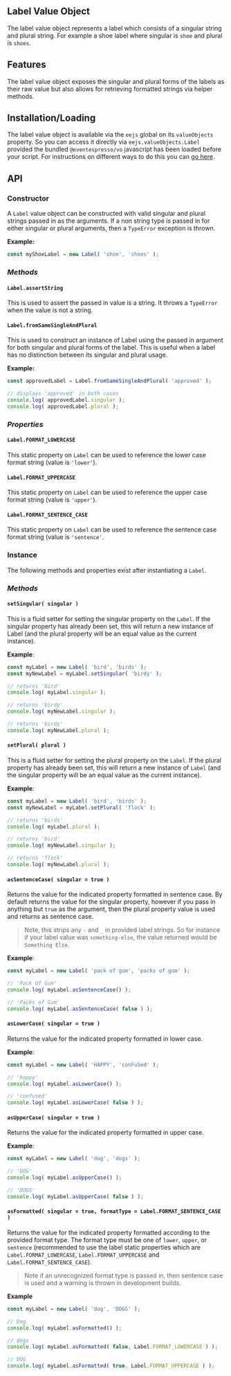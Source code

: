 ## Label Value Object
The label value object represents a label which consists of a singular string and plural string.  For example a shoe label where singular is `shoe` and plural is `shoes`.

## Features

The label value object exposes the singular and plural forms of the labels as their raw value but also allows for retrieving formatted strings via helper methods.

## Installation/Loading

The label value object is available via the `eejs` global on its `valueObjects` property.  So you can access it directly via `eejs.valueObjects.Label` provided the bundled `@eventespresso/vo` javascript has been loaded before your script. For instructions on different ways to do this you can [go here](README.md#Usage).

## API

### Constructor
A `Label` value object can be constructed with valid singular and plural strings passed in as the arguments.  If a non string type is passed in for either singular or plural arguments, then a `TypeError` exception is thrown.

**Example:**

```js
const myShoeLabel = new Label( 'shoe', 'shoes' );
```

### _Methods_
#### `Label.assertString`
This is used to assert the passed in value is a string.  It throws a `TypeError` when the value is not a string.

#### `Label.fromSameSingleAndPlural`
This is used to construct an instance of Label using the passed in argument for both singular and plural forms of the label.  This is useful when a label has no distinction between its singular and plural usage.

**Example:**

```js
const approvedLabel = Label.fromSameSingleAndPlural( 'approved' );

// displays 'approved' in both cases
console.log( approvedLabel.singular );
console.log( approvedLabel.plural );
```

### _Properties_
#### `Label.FORMAT_LOWERCASE`

This static property on `Label` can be used to reference the lower case format string (value is `'lower'`).

#### `Label.FORMAT_UPPERCASE`

This static property on `Label` can be used to reference the upper case format string (value is `'upper'`).

#### `Label.FORMAT_SENTENCE_CASE`

This static property on `Label` can be used to reference the sentence case format string (value is `'sentence'`.

### Instance

The following methods and properties exist after instantiating a `Label`.

### _Methods_

#### `setSingular( singular )`

This is a fluid setter for setting the singular property on the `Label`. If the singular property has already been set, this will return a new instance of Label (and the plural property will be an equal value as the current instance).

**Example**:

```js
const myLabel = new Label( 'bird', 'birds' );
const myNewLabel = myLabel.setSingular( 'birdy' );

// returns 'bird'
console.log( myLabel.singular );

// returns 'birdy'
console.log( myNewLabel.singular );

// returns 'birds'
console.log( myNewLabel.plural );
```

#### `setPlural( plural )`

This is a fluid setter for setting the plural property on the `Label`.  If the plural property has already been set, this will return a new instance of `Label` (and the singular property will be an equal value as the current instance).

**Example**:

```js
const myLabel = new Label( 'bird', 'birds' );
const myNewLabel = myLabel.setPlural( 'flock' );

// returns 'birds'
console.log( myLabel.plural );

// returns 'bird'
console.log( myNewLabel.singular );

// returns 'flock'
console.log( myNewLabel.plural );
```

#### `asSentenceCase( singular = true )`

Returns the value for the indicated property formatted in sentence case.  By default returns the value for the singular property, however if you pass in anything but `true` as the argument, then the plural property value is used and returns as sentence case.

> Note, this strips any `-` and `_` in provided label strings.  So for instance if your label value was `something-else`, the value returned would be `Something Else`.

**Example**:

```js
const myLabel = new Label( 'pack of gum', 'packs of gum' );

// 'Pack Of Gum'
console.log( myLabel.asSentenceCase() );

// 'Packs of Gum'
console.log( myLabel.asSentenceCase( false ) );
```

#### `asLowerCase( singular = true )`

Returns the value for the indicated property formatted in lower case.

**Example**:

```js
const myLabel = new Label( 'HAPPY', 'conFuSed' );

// 'happy'
console.log( myLabel.asLowerCase() );

// 'confused'
console.log( myLabel.asLowerCase( false ) );
```

#### `asUpperCase( singular = true )`

Returns the value for the indicated property formatted in upper case.

**Example**:

```js
const myLabel = new Label( 'dog', 'dogs' );

// 'DOG'
console.log( myLabel.asUpperCase() );

// 'DOGS'
console.log( myLabel.asUpperCase( false ) );
```

#### `asFormatted( singular = true, formatType = Label.FORMAT_SENTENCE_CASE )`

Returns the value for the indicated property formatted according to the provided format type.  The format type must be one of `lower`, `upper`, or `sentence` (recommended to use the label static properties which are `Label.FORMAT_LOWERCASE`, `Label.FORMAT_UPPERCASE` and `Label.FORMAT_SENTENCE_CASE`).

> Note if an unrecognized format type is passed in, then sentence case is used and a warning is thrown in development builds.

**Example**
```js
const myLabel = new Label( 'dog', 'DOGS' );

// Dog
console.log( myLabel.asFormatted() );

// dogs
console.log( myLabel.asFormatted( false, Label.FORMAT_LOWERCASE ) );

// DOG
console.log( myLabel.asFormatted( true, Label.FORMAT_UPPERCASE ) );
```

